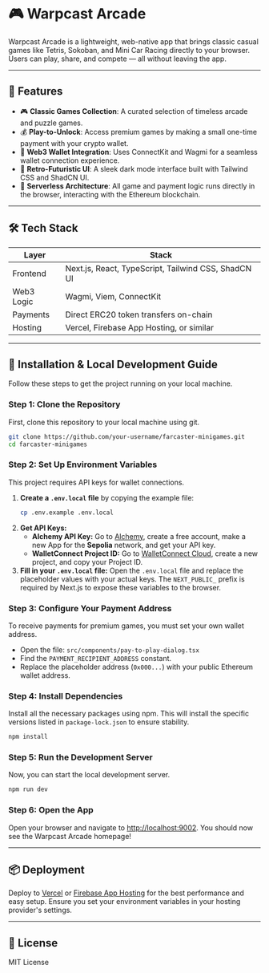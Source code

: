# 🎮 Warpcast Arcade

Warpcast Arcade is a lightweight, web-native app that brings classic casual games like Tetris, Sokoban, and Mini Car Racing directly to your browser. Users can play, share, and compete — all without leaving the app.

---

## 🎯 Features

- 🎮 **Classic Games Collection**: A curated selection of timeless arcade and puzzle games.
- 💰 **Play-to-Unlock**: Access premium games by making a small one-time payment with your crypto wallet.
- 🔗 **Web3 Wallet Integration**: Uses ConnectKit and Wagmi for a seamless wallet connection experience.
- 🎨 **Retro-Futuristic UI**: A sleek dark mode interface built with Tailwind CSS and ShadCN UI.
- 🚀 **Serverless Architecture**: All game and payment logic runs directly in the browser, interacting with the Ethereum blockchain.

---

## 🛠️ Tech Stack

| Layer         | Stack                                         |
|---------------|-----------------------------------------------|
| Frontend      | Next.js, React, TypeScript, Tailwind CSS, ShadCN UI |
| Web3 Logic    | Wagmi, Viem, ConnectKit                       |
| Payments      | Direct ERC20 token transfers on-chain         |
| Hosting       | Vercel, Firebase App Hosting, or similar      |

---

## 🧪 Installation & Local Development Guide

Follow these steps to get the project running on your local machine.

### Step 1: Clone the Repository
First, clone this repository to your local machine using git.

```bash
git clone https://github.com/your-username/farcaster-minigames.git
cd farcaster-minigames
```

### Step 2: Set Up Environment Variables
This project requires API keys for wallet connections.

1.  **Create a `.env.local` file** by copying the example file:
    ```bash
    cp .env.example .env.local
    ```
2.  **Get API Keys:**
    *   **Alchemy API Key:** Go to [Alchemy](https://www.alchemy.com/), create a free account, make a new App for the **Sepolia** network, and get your API key.
    *   **WalletConnect Project ID:** Go to [WalletConnect Cloud](https://cloud.walletconnect.com/), create a new project, and copy your Project ID.
3.  **Fill in your `.env.local` file:**
    Open the `.env.local` file and replace the placeholder values with your actual keys. The `NEXT_PUBLIC_` prefix is required by Next.js to expose these variables to the browser.

### Step 3: Configure Your Payment Address
To receive payments for premium games, you must set your own wallet address.

-   Open the file: `src/components/pay-to-play-dialog.tsx`
-   Find the `PAYMENT_RECIPIENT_ADDRESS` constant.
-   Replace the placeholder address (`0x000...`) with your public Ethereum wallet address.

### Step 4: Install Dependencies
Install all the necessary packages using npm. This will install the specific versions listed in `package-lock.json` to ensure stability.

```bash
npm install
```

### Step 5: Run the Development Server
Now, you can start the local development server.

```bash
npm run dev
```

### Step 6: Open the App
Open your browser and navigate to [http://localhost:9002](http://localhost:9002). You should now see the Warpcast Arcade homepage!

---

## 📦 Deployment

Deploy to [Vercel](https://vercel.com/) or [Firebase App Hosting](https://firebase.google.com/docs/app-hosting) for the best performance and easy setup. Ensure you set your environment variables in your hosting provider's settings.

---

## 📄 License

MIT License
